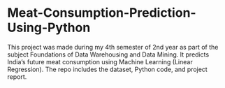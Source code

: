 # Meat-Consumption-Prediction-Using-Python
This project was made during my 4th semester of 2nd year as part of the subject Foundations of Data Warehousing and Data Mining. It predicts India’s future meat consumption using Machine Learning (Linear Regression). The repo includes the dataset, Python code, and project report.
